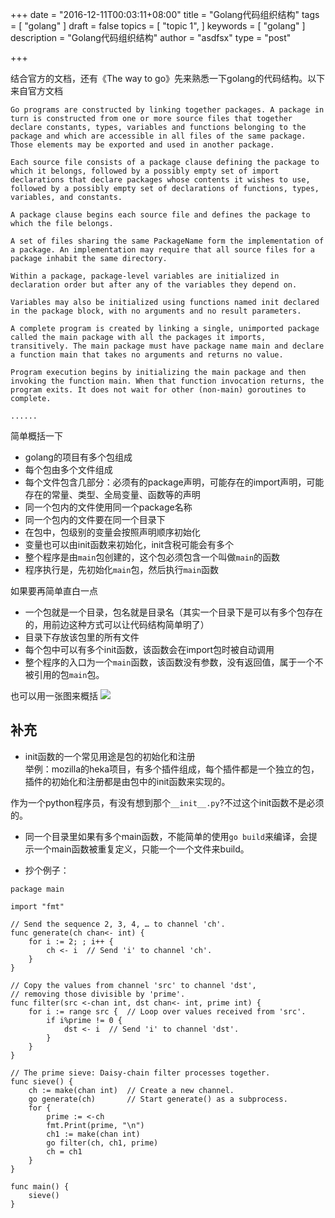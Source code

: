 +++
date = "2016-12-11T00:03:11+08:00"
title = "Golang代码组织结构"
tags = [
  "golang"
]
draft = false
topics = [
  "topic 1",
]
keywords = [
  "golang"
]
description = "Golang代码组织结构"
author = "asdfsx"
type = "post"

+++

结合官方的文档，还有《The way to go》先来熟悉一下golang的代码结构。以下来自官方文档

```
Go programs are constructed by linking together packages. A package in turn is constructed from one or more source files that together declare constants, types, variables and functions belonging to the package and which are accessible in all files of the same package. Those elements may be exported and used in another package.

Each source file consists of a package clause defining the package to which it belongs, followed by a possibly empty set of import declarations that declare packages whose contents it wishes to use, followed by a possibly empty set of declarations of functions, types, variables, and constants.

A package clause begins each source file and defines the package to which the file belongs.

A set of files sharing the same PackageName form the implementation of a package. An implementation may require that all source files for a package inhabit the same directory.

Within a package, package-level variables are initialized in declaration order but after any of the variables they depend on.

Variables may also be initialized using functions named init declared in the package block, with no arguments and no result parameters.

A complete program is created by linking a single, unimported package called the main package with all the packages it imports, transitively. The main package must have package name main and declare a function main that takes no arguments and returns no value.

Program execution begins by initializing the main package and then invoking the function main. When that function invocation returns, the program exits. It does not wait for other (non-main) goroutines to complete.

......
```

简单概括一下

- golang的项目有多个包组成  
- 每个包由多个文件组成  
- 每个文件包含几部分：必须有的package声明，可能存在的import声明，可能存在的常量、类型、全局变量、函数等的声明
- 同一个包内的文件使用同一个package名称
- 同一个包内的文件要在同一个目录下
- 在包中，包级别的变量会按照声明顺序初始化
- 变量也可以由init函数来初始化，init含税可能会有多个
- 整个程序是由`main`包创建的，这个包必须包含一个叫做`main`的函数
- 程序执行是，先初始化`main`包，然后执行`main`函数

如果要再简单直白一点

- 一个包就是一个目录，包名就是目录名（其实一个目录下是可以有多个包存在的，用前边这种方式可以让代码结构简单明了）
- 目录下存放该包里的所有文件
- 每个包中可以有多个init函数，该函数会在import包时被自动调用
- 整个程序的入口为一个`main`函数，该函数没有参数，没有返回值，属于一个不被引用的包`main`包。

也可以用一张图来概括
![](http://ohrdj7osp.bkt.clouddn.com/20150416173122272.png)


补充
----
* init函数的一个常见用途是包的初始化和注册  
举例：mozilla的heka项目，有多个插件组成，每个插件都是一个独立的包，插件的初始化和注册都是由包中的init函数来实现的。

作为一个python程序员，有没有想到那个`__init__.py`?不过这个init函数不是必须的。

* 同一个目录里如果有多个main函数，不能简单的使用`go build`来编译，会提示一个main函数被重复定义，只能一个一个文件来build。

* 抄个例子：

```
package main

import "fmt"

// Send the sequence 2, 3, 4, … to channel 'ch'.
func generate(ch chan<- int) {
	for i := 2; ; i++ {
		ch <- i  // Send 'i' to channel 'ch'.
	}
}

// Copy the values from channel 'src' to channel 'dst',
// removing those divisible by 'prime'.
func filter(src <-chan int, dst chan<- int, prime int) {
	for i := range src {  // Loop over values received from 'src'.
		if i%prime != 0 {
			dst <- i  // Send 'i' to channel 'dst'.
		}
	}
}

// The prime sieve: Daisy-chain filter processes together.
func sieve() {
	ch := make(chan int)  // Create a new channel.
	go generate(ch)       // Start generate() as a subprocess.
	for {
		prime := <-ch
		fmt.Print(prime, "\n")
		ch1 := make(chan int)
		go filter(ch, ch1, prime)
		ch = ch1
	}
}

func main() {
	sieve()
}
```